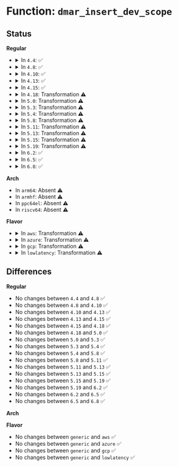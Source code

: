 # Function: <code>dmar_insert_dev_scope</code>

## Status
<b>Regular</b>
<ul>
<li>
<details>
<summary>In <code>4.4</code>: ✅</summary>

```c
int dmar_insert_dev_scope(struct dmar_pci_notify_info *info, void *start, void *end, u16 segment, struct dmar_dev_scope *devices, int devices_cnt);
```

**Collision:** Unique Global

**Inline:** No

**Transformation:** False

**Instances:**

```
In drivers/iommu/dmar.c (ffffffff815344e0)
Location: drivers/iommu/dmar.c:220
Inline: False
Direct callers:
  - drivers/iommu/dmar.c:dmar_pci_bus_add_dev
  - drivers/iommu/intel-iommu.c:dmar_iommu_notify_scope_dev
  - drivers/iommu/intel-iommu.c:dmar_iommu_notify_scope_dev
```
**Symbols:**

```
ffffffff815344e0-ffffffff8153471c: dmar_insert_dev_scope (STB_GLOBAL)
```
</details>
</li>
<li>
<details>
<summary>In <code>4.8</code>: ✅</summary>

```c
int dmar_insert_dev_scope(struct dmar_pci_notify_info *info, void *start, void *end, u16 segment, struct dmar_dev_scope *devices, int devices_cnt);
```

**Collision:** Unique Global

**Inline:** No

**Transformation:** False

**Instances:**

```
In drivers/iommu/dmar.c (ffffffff81588d80)
Location: drivers/iommu/dmar.c:220
Inline: False
Direct callers:
  - drivers/iommu/dmar.c:dmar_pci_bus_add_dev
  - drivers/iommu/intel-iommu.c:dmar_iommu_notify_scope_dev
  - drivers/iommu/intel-iommu.c:dmar_iommu_notify_scope_dev
```
**Symbols:**

```
ffffffff81588d80-ffffffff81588feb: dmar_insert_dev_scope (STB_GLOBAL)
```
</details>
</li>
<li>
<details>
<summary>In <code>4.10</code>: ✅</summary>

```c
int dmar_insert_dev_scope(struct dmar_pci_notify_info *info, void *start, void *end, u16 segment, struct dmar_dev_scope *devices, int devices_cnt);
```

**Collision:** Unique Global

**Inline:** No

**Transformation:** False

**Instances:**

```
In drivers/iommu/dmar.c (ffffffff815b6440)
Location: drivers/iommu/dmar.c:219
Inline: False
Direct callers:
  - drivers/iommu/dmar.c:dmar_pci_bus_add_dev
  - drivers/iommu/intel-iommu.c:dmar_iommu_notify_scope_dev
  - drivers/iommu/intel-iommu.c:dmar_iommu_notify_scope_dev
```
**Symbols:**

```
ffffffff815b6440-ffffffff815b66ab: dmar_insert_dev_scope (STB_GLOBAL)
```
</details>
</li>
<li>
<details>
<summary>In <code>4.13</code>: ✅</summary>

```c
int dmar_insert_dev_scope(struct dmar_pci_notify_info *info, void *start, void *end, u16 segment, struct dmar_dev_scope *devices, int devices_cnt);
```

**Collision:** Unique Global

**Inline:** No

**Transformation:** False

**Instances:**

```
In drivers/iommu/dmar.c (ffffffff815cc2c0)
Location: drivers/iommu/dmar.c:221
Inline: False
Direct callers:
  - drivers/iommu/dmar.c:dmar_pci_bus_add_dev
  - drivers/iommu/intel-iommu.c:dmar_iommu_notify_scope_dev
  - drivers/iommu/intel-iommu.c:dmar_iommu_notify_scope_dev
```
**Symbols:**

```
ffffffff815cc2c0-ffffffff815cc4ff: dmar_insert_dev_scope (STB_GLOBAL)
```
</details>
</li>
<li>
<details>
<summary>In <code>4.15</code>: ✅</summary>

```c
int dmar_insert_dev_scope(struct dmar_pci_notify_info *info, void *start, void *end, u16 segment, struct dmar_dev_scope *devices, int devices_cnt);
```

**Collision:** Unique Global

**Inline:** No

**Transformation:** False

**Instances:**

```
In drivers/iommu/dmar.c (ffffffff81633090)
Location: drivers/iommu/dmar.c:221
Inline: False
Direct callers:
  - drivers/iommu/dmar.c:dmar_pci_bus_add_dev
  - drivers/iommu/intel-iommu.c:dmar_iommu_notify_scope_dev
  - drivers/iommu/intel-iommu.c:dmar_iommu_notify_scope_dev
```
**Symbols:**

```
ffffffff81633090-ffffffff816332cf: dmar_insert_dev_scope (STB_GLOBAL)
```
</details>
</li>
<li>
<details>
<summary>In <code>4.18</code>: Transformation ⚠️</summary>

```c
int dmar_insert_dev_scope(struct dmar_pci_notify_info *info, void *start, void *end, u16 segment, struct dmar_dev_scope *devices, int devices_cnt);
```

**Collision:** Unique Global

**Inline:** No

**Transformation:** True

**Instances:**

```
In drivers/iommu/dmar.c (0)
Location: drivers/iommu/dmar.c:221
Inline: False
Direct callers:
  - drivers/iommu/dmar.c:dmar_pci_bus_add_dev
  - drivers/iommu/intel-iommu.c:dmar_iommu_notify_scope_dev
  - drivers/iommu/intel-iommu.c:dmar_iommu_notify_scope_dev
```
**Symbols:**

```
ffffffff8166f423-ffffffff8166f471: dmar_insert_dev_scope.cold.27 (STB_LOCAL)
ffffffff8166e2b0-ffffffff8166e4a3: dmar_insert_dev_scope (STB_GLOBAL)
```
</details>
</li>
<li>
<details>
<summary>In <code>5.0</code>: Transformation ⚠️</summary>

```c
int dmar_insert_dev_scope(struct dmar_pci_notify_info *info, void *start, void *end, u16 segment, struct dmar_dev_scope *devices, int devices_cnt);
```

**Collision:** Unique Global

**Inline:** No

**Transformation:** True

**Instances:**

```
In drivers/iommu/dmar.c (0)
Location: drivers/iommu/dmar.c:221
Inline: False
Direct callers:
  - drivers/iommu/dmar.c:dmar_pci_bus_add_dev
  - drivers/iommu/intel-iommu.c:dmar_iommu_notify_scope_dev
  - drivers/iommu/intel-iommu.c:dmar_iommu_notify_scope_dev
```
**Symbols:**

```
ffffffff8168d983-ffffffff8168d9d1: dmar_insert_dev_scope.cold.26 (STB_LOCAL)
ffffffff8168c6e0-ffffffff8168c8d3: dmar_insert_dev_scope (STB_GLOBAL)
```
</details>
</li>
<li>
<details>
<summary>In <code>5.3</code>: Transformation ⚠️</summary>

```c
int dmar_insert_dev_scope(struct dmar_pci_notify_info *info, void *start, void *end, u16 segment, struct dmar_dev_scope *devices, int devices_cnt);
```

**Collision:** Unique Global

**Inline:** No

**Transformation:** True

**Instances:**

```
In drivers/iommu/dmar.c (0)
Location: drivers/iommu/dmar.c:210
Inline: False
Direct callers:
  - drivers/iommu/dmar.c:dmar_pci_bus_add_dev
  - drivers/iommu/intel-iommu.c:dmar_iommu_notify_scope_dev
  - drivers/iommu/intel-iommu.c:dmar_iommu_notify_scope_dev
```
**Symbols:**

```
ffffffff816c53aa-ffffffff816c5401: dmar_insert_dev_scope.cold (STB_LOCAL)
ffffffff816c4170-ffffffff816c4320: dmar_insert_dev_scope (STB_GLOBAL)
```
</details>
</li>
<li>
<details>
<summary>In <code>5.4</code>: Transformation ⚠️</summary>

```c
int dmar_insert_dev_scope(struct dmar_pci_notify_info *info, void *start, void *end, u16 segment, struct dmar_dev_scope *devices, int devices_cnt);
```

**Collision:** Unique Global

**Inline:** No

**Transformation:** True

**Instances:**

```
In drivers/iommu/dmar.c (0)
Location: drivers/iommu/dmar.c:218
Inline: False
Direct callers:
  - drivers/iommu/dmar.c:dmar_pci_bus_add_dev
  - drivers/iommu/intel-iommu.c:dmar_iommu_notify_scope_dev
  - drivers/iommu/intel-iommu.c:dmar_iommu_notify_scope_dev
```
**Symbols:**

```
ffffffff816e82e1-ffffffff816e8338: dmar_insert_dev_scope.cold (STB_LOCAL)
ffffffff816e70c0-ffffffff816e7270: dmar_insert_dev_scope (STB_GLOBAL)
```
</details>
</li>
<li>
<details>
<summary>In <code>5.8</code>: Transformation ⚠️</summary>

```c
int dmar_insert_dev_scope(struct dmar_pci_notify_info *info, void *start, void *end, u16 segment, struct dmar_dev_scope *devices, int devices_cnt);
```

**Collision:** Unique Global

**Inline:** No

**Transformation:** True

**Instances:**

```
In drivers/iommu/intel/dmar.c (0)
Location: drivers/iommu/intel/dmar.c:218
Inline: False
Direct callers:
  - drivers/iommu/intel/iommu.c:dmar_iommu_notify_scope_dev
  - drivers/iommu/intel/iommu.c:dmar_iommu_notify_scope_dev
```
**Symbols:**

```
ffffffff8179ee59-ffffffff8179eeab: dmar_insert_dev_scope.cold (STB_LOCAL)
ffffffff8179d870-ffffffff8179da1a: dmar_insert_dev_scope (STB_GLOBAL)
```
</details>
</li>
<li>
<details>
<summary>In <code>5.11</code>: Transformation ⚠️</summary>

```c
int dmar_insert_dev_scope(struct dmar_pci_notify_info *info, void *start, void *end, u16 segment, struct dmar_dev_scope *devices, int devices_cnt);
```

**Collision:** Unique Global

**Inline:** No

**Transformation:** True

**Instances:**

```
In drivers/iommu/intel/dmar.c (0)
Location: drivers/iommu/intel/dmar.c:218
Inline: False
Direct callers:
  - drivers/iommu/intel/iommu.c:dmar_iommu_notify_scope_dev
  - drivers/iommu/intel/iommu.c:dmar_iommu_notify_scope_dev
```
**Symbols:**

```
ffffffff81c0c2a1-ffffffff81c0c2f3: dmar_insert_dev_scope.cold (STB_LOCAL)
ffffffff817ab590-ffffffff817ab73a: dmar_insert_dev_scope (STB_GLOBAL)
```
</details>
</li>
<li>
<details>
<summary>In <code>5.13</code>: Transformation ⚠️</summary>

```c
int dmar_insert_dev_scope(struct dmar_pci_notify_info *info, void *start, void *end, u16 segment, struct dmar_dev_scope *devices, int devices_cnt);
```

**Collision:** Unique Global

**Inline:** No

**Transformation:** True

**Instances:**

```
In drivers/iommu/intel/dmar.c (0)
Location: drivers/iommu/intel/dmar.c:219
Inline: False
Direct callers:
  - drivers/iommu/intel/iommu.c:dmar_iommu_notify_scope_dev
  - drivers/iommu/intel/iommu.c:dmar_iommu_notify_scope_dev
  - drivers/iommu/intel/iommu.c:dmar_iommu_notify_scope_dev
```
**Symbols:**

```
ffffffff81bfdb0b-ffffffff81bfdb5d: dmar_insert_dev_scope.cold (STB_LOCAL)
ffffffff8178e3e0-ffffffff8178e58b: dmar_insert_dev_scope (STB_GLOBAL)
```
</details>
</li>
<li>
<details>
<summary>In <code>5.15</code>: Transformation ⚠️</summary>

```c
int dmar_insert_dev_scope(struct dmar_pci_notify_info *info, void *start, void *end, u16 segment, struct dmar_dev_scope *devices, int devices_cnt);
```

**Collision:** Unique Global

**Inline:** No

**Transformation:** True

**Instances:**

```
In drivers/iommu/intel/dmar.c (0)
Location: drivers/iommu/intel/dmar.c:218
Inline: False
Direct callers:
  - drivers/iommu/intel/iommu.c:dmar_iommu_notify_scope_dev
  - drivers/iommu/intel/iommu.c:dmar_iommu_notify_scope_dev
  - drivers/iommu/intel/iommu.c:dmar_iommu_notify_scope_dev
```
**Symbols:**

```
ffffffff81cff0a0-ffffffff81cff0f2: dmar_insert_dev_scope.cold (STB_LOCAL)
ffffffff81815c70-ffffffff81815e1b: dmar_insert_dev_scope (STB_GLOBAL)
```
</details>
</li>
<li>
<details>
<summary>In <code>5.19</code>: Transformation ⚠️</summary>

```c
int dmar_insert_dev_scope(struct dmar_pci_notify_info *info, void *start, void *end, u16 segment, struct dmar_dev_scope *devices, int devices_cnt);
```

**Collision:** Unique Global

**Inline:** No

**Transformation:** True

**Instances:**

```
In drivers/iommu/intel/dmar.c (0)
Location: drivers/iommu/intel/dmar.c:215
Inline: False
Direct callers:
  - drivers/iommu/intel/iommu.c:dmar_iommu_notify_scope_dev
  - drivers/iommu/intel/iommu.c:dmar_iommu_notify_scope_dev
  - drivers/iommu/intel/iommu.c:dmar_iommu_notify_scope_dev
```
**Symbols:**

```
ffffffff81ec7873-ffffffff81ec78be: dmar_insert_dev_scope.cold (STB_LOCAL)
ffffffff81956af0-ffffffff81956cbe: dmar_insert_dev_scope (STB_GLOBAL)
```
</details>
</li>
<li>
<details>
<summary>In <code>6.2</code>: ✅</summary>

```c
int dmar_insert_dev_scope(struct dmar_pci_notify_info *info, void *start, void *end, u16 segment, struct dmar_dev_scope *devices, int devices_cnt);
```

**Collision:** Unique Global

**Inline:** No

**Transformation:** False

**Instances:**

```
In drivers/iommu/intel/dmar.c (ffffffff81abd960)
Location: drivers/iommu/intel/dmar.c:215
Inline: False
Direct callers:
  - drivers/iommu/intel/iommu.c:dmar_iommu_notify_scope_dev
  - drivers/iommu/intel/iommu.c:dmar_iommu_notify_scope_dev
  - drivers/iommu/intel/iommu.c:dmar_iommu_notify_scope_dev
```
**Symbols:**

```
ffffffff81abd960-ffffffff81abdb65: dmar_insert_dev_scope (STB_GLOBAL)
```
</details>
</li>
<li>
<details>
<summary>In <code>6.5</code>: ✅</summary>

```c
int dmar_insert_dev_scope(struct dmar_pci_notify_info *info, void *start, void *end, u16 segment, struct dmar_dev_scope *devices, int devices_cnt);
```

**Collision:** Unique Global

**Inline:** No

**Transformation:** False

**Instances:**

```
In drivers/iommu/intel/dmar.c (ffffffff81b0a2d0)
Location: drivers/iommu/intel/dmar.c:214
Inline: False
Direct callers:
  - drivers/iommu/intel/iommu.c:dmar_iommu_notify_scope_dev
  - drivers/iommu/intel/iommu.c:dmar_iommu_notify_scope_dev
  - drivers/iommu/intel/iommu.c:dmar_iommu_notify_scope_dev
```
**Symbols:**

```
ffffffff81b0a2d0-ffffffff81b0a4f7: dmar_insert_dev_scope (STB_GLOBAL)
```
</details>
</li>
<li>
<details>
<summary>In <code>6.8</code>: ✅</summary>

```c
int dmar_insert_dev_scope(struct dmar_pci_notify_info *info, void *start, void *end, u16 segment, struct dmar_dev_scope *devices, int devices_cnt);
```

**Collision:** Unique Global

**Inline:** No

**Transformation:** False

**Instances:**

```
In drivers/iommu/intel/dmar.c (ffffffff81b5e320)
Location: drivers/iommu/intel/dmar.c:214
Inline: False
Direct callers:
  - drivers/iommu/intel/iommu.c:dmar_iommu_notify_scope_dev
  - drivers/iommu/intel/iommu.c:dmar_iommu_notify_scope_dev
  - drivers/iommu/intel/iommu.c:dmar_iommu_notify_scope_dev
```
**Symbols:**

```
ffffffff81b5e320-ffffffff81b5e547: dmar_insert_dev_scope (STB_GLOBAL)
```
</details>
</li>
</ul>
<b>Arch</b>
<ul>
<li>
In <code>arm64</code>: Absent ⚠️
</li>
<li>
In <code>armhf</code>: Absent ⚠️
</li>
<li>
In <code>ppc64el</code>: Absent ⚠️
</li>
<li>
In <code>riscv64</code>: Absent ⚠️
</li>
</ul>
<b>Flavor</b>
<ul>
<li>
<details>
<summary>In <code>aws</code>: Transformation ⚠️</summary>

```c
int dmar_insert_dev_scope(struct dmar_pci_notify_info *info, void *start, void *end, u16 segment, struct dmar_dev_scope *devices, int devices_cnt);
```

**Collision:** Unique Global

**Inline:** No

**Transformation:** True

**Instances:**

```
In drivers/iommu/dmar.c (0)
Location: drivers/iommu/dmar.c:218
Inline: False
Direct callers:
  - drivers/iommu/dmar.c:dmar_pci_bus_add_dev
  - drivers/iommu/intel-iommu.c:dmar_iommu_notify_scope_dev
  - drivers/iommu/intel-iommu.c:dmar_iommu_notify_scope_dev
```
**Symbols:**

```
ffffffff816addc1-ffffffff816ade18: dmar_insert_dev_scope.cold (STB_LOCAL)
ffffffff816acba0-ffffffff816acd50: dmar_insert_dev_scope (STB_GLOBAL)
```
</details>
</li>
<li>
<details>
<summary>In <code>azure</code>: Transformation ⚠️</summary>

```c
int dmar_insert_dev_scope(struct dmar_pci_notify_info *info, void *start, void *end, u16 segment, struct dmar_dev_scope *devices, int devices_cnt);
```

**Collision:** Unique Global

**Inline:** No

**Transformation:** True

**Instances:**

```
In drivers/iommu/dmar.c (0)
Location: drivers/iommu/dmar.c:218
Inline: False
Direct callers:
  - drivers/iommu/dmar.c:dmar_pci_bus_add_dev
  - drivers/iommu/intel-iommu.c:dmar_iommu_notify_scope_dev
  - drivers/iommu/intel-iommu.c:dmar_iommu_notify_scope_dev
```
**Symbols:**

```
ffffffff8168b721-ffffffff8168b778: dmar_insert_dev_scope.cold (STB_LOCAL)
ffffffff8168a500-ffffffff8168a6b0: dmar_insert_dev_scope (STB_GLOBAL)
```
</details>
</li>
<li>
<details>
<summary>In <code>gcp</code>: Transformation ⚠️</summary>

```c
int dmar_insert_dev_scope(struct dmar_pci_notify_info *info, void *start, void *end, u16 segment, struct dmar_dev_scope *devices, int devices_cnt);
```

**Collision:** Unique Global

**Inline:** No

**Transformation:** True

**Instances:**

```
In drivers/iommu/dmar.c (0)
Location: drivers/iommu/dmar.c:218
Inline: False
Direct callers:
  - drivers/iommu/dmar.c:dmar_pci_bus_add_dev
  - drivers/iommu/intel-iommu.c:dmar_iommu_notify_scope_dev
  - drivers/iommu/intel-iommu.c:dmar_iommu_notify_scope_dev
```
**Symbols:**

```
ffffffff816dbfa1-ffffffff816dbff8: dmar_insert_dev_scope.cold (STB_LOCAL)
ffffffff816dad80-ffffffff816daf30: dmar_insert_dev_scope (STB_GLOBAL)
```
</details>
</li>
<li>
<details>
<summary>In <code>lowlatency</code>: Transformation ⚠️</summary>

```c
int dmar_insert_dev_scope(struct dmar_pci_notify_info *info, void *start, void *end, u16 segment, struct dmar_dev_scope *devices, int devices_cnt);
```

**Collision:** Unique Global

**Inline:** No

**Transformation:** True

**Instances:**

```
In drivers/iommu/dmar.c (0)
Location: drivers/iommu/dmar.c:218
Inline: False
Direct callers:
  - drivers/iommu/dmar.c:dmar_pci_bus_add_dev
  - drivers/iommu/intel-iommu.c:dmar_iommu_notify_scope_dev
  - drivers/iommu/intel-iommu.c:dmar_iommu_notify_scope_dev
```
**Symbols:**

```
ffffffff816f6571-ffffffff816f65c8: dmar_insert_dev_scope.cold (STB_LOCAL)
ffffffff816f5330-ffffffff816f54e0: dmar_insert_dev_scope (STB_GLOBAL)
```
</details>
</li>
</ul>

## Differences
<b>Regular</b>
<ul>
<li>
No changes between <code>4.4</code> and <code>4.8</code> ✅
</li>
<li>
No changes between <code>4.8</code> and <code>4.10</code> ✅
</li>
<li>
No changes between <code>4.10</code> and <code>4.13</code> ✅
</li>
<li>
No changes between <code>4.13</code> and <code>4.15</code> ✅
</li>
<li>
No changes between <code>4.15</code> and <code>4.18</code> ✅
</li>
<li>
No changes between <code>4.18</code> and <code>5.0</code> ✅
</li>
<li>
No changes between <code>5.0</code> and <code>5.3</code> ✅
</li>
<li>
No changes between <code>5.3</code> and <code>5.4</code> ✅
</li>
<li>
No changes between <code>5.4</code> and <code>5.8</code> ✅
</li>
<li>
No changes between <code>5.8</code> and <code>5.11</code> ✅
</li>
<li>
No changes between <code>5.11</code> and <code>5.13</code> ✅
</li>
<li>
No changes between <code>5.13</code> and <code>5.15</code> ✅
</li>
<li>
No changes between <code>5.15</code> and <code>5.19</code> ✅
</li>
<li>
No changes between <code>5.19</code> and <code>6.2</code> ✅
</li>
<li>
No changes between <code>6.2</code> and <code>6.5</code> ✅
</li>
<li>
No changes between <code>6.5</code> and <code>6.8</code> ✅
</li>
</ul>
<b>Arch</b>
<ul>
</ul>
<b>Flavor</b>
<ul>
<li>
No changes between <code>generic</code> and <code>aws</code> ✅
</li>
<li>
No changes between <code>generic</code> and <code>azure</code> ✅
</li>
<li>
No changes between <code>generic</code> and <code>gcp</code> ✅
</li>
<li>
No changes between <code>generic</code> and <code>lowlatency</code> ✅
</li>
</ul>
